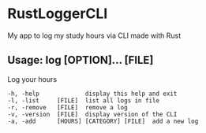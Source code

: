 # RustLoggerCLI
My app to log my study hours via CLI made with Rust

## Usage: log [OPTION]... [FILE]
Log your hours
```
-h, -help             display this help and exit
-l, -list     [FILE]  list all logs in file
-r, -remove   [FILE]  remove a log
-v, -version  [FILE]  display version of the CLI
-a, -add      [HOURS] [CATEGORY] [FILE]  add a new log
```

